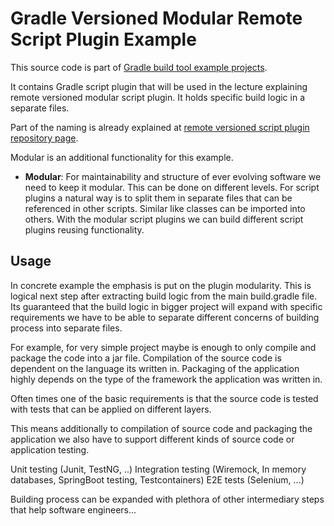 # Gradle Versioned Modular Remote Script Plugin Example

This source code is part of [Gradle build tool example projects](https://github.com/rivancic/gradle).

It contains Gradle script plugin that will be used in the lecture explaining remote versioned modular script plugin. It holds specific build logic in a separate files.

Part of the naming is already explained at [remote versioned script plugin repository page](https://github.com/rivancic/gradle-versioned-script-plugin).

Modular is an additional functionality for this example.

- **Modular**: For maintainability and structure of ever evolving software we need to keep it modular. This can be done on different levels. For script plugins a natural way is to split them in separate files that can be referenced in other scripts. Similar like classes can be imported into others. With the modular script plugins we can build different script plugins reusing functionality.

## Usage

In concrete example the emphasis is put on the plugin modularity.
This is logical next step after extracting build logic from the main build.gradle file.
Its guaranteed that the build logic in bigger project will expand with specific requirements we have to be able
to separate different concerns of building process into separate files.

For example, for very simple project maybe is enough to only compile and package the code into a jar file.
Compilation of the source code is dependent on the language its written in.
Packaging of the application highly depends on the type of the framework the application was written in.

Often times one of the basic requirements is that the source code is tested with tests that can be applied on different layers.

This means additionally to compilation of source code and packaging the application we also have to support different kinds of 
source code or application testing.

Unit testing (Junit, TestNG, ..)
Integration testing (Wiremock, In memory databases, SpringBoot testing, Testcontainers)
E2E tests (Selenium, ...)

Building process can be expanded with plethora of other intermediary steps that help software engineers...



